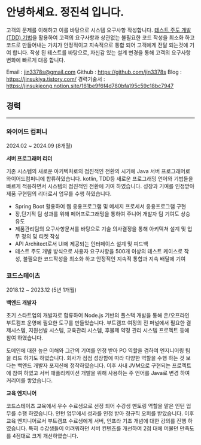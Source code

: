 # 안녕하세요. 정진석 입니다.
고객의 문제를 이해하고 이를 바탕으로 시스템 요구사항 작성합니다.  [테스트 주도 개발(TDD) 기법](https://jinsukiya.tistory.com/3)을 활용하여 고객의 요구사항과 상관없는 불필요한 코드 작성을 최소화 하고 코드로 만들어내는 가치가 안정적이고 지속적으로 통합 되어 고객에게 전달 되는것에 기여 합니다. 작성 된 테스트를 바탕으로, 자신감 있는 설계 변경을 통해 고객의 요구사항 변화에 빠르게 대응 합니다.

Email : jin3378s@gmail.com
Github : https://github.com/jin3378s
Blog : https://jinsukiya.tistory.com/
경력기술서 : https://jinsukjeong.notion.site/161be9f6f4d780bfa195c59c18bc7947

## 경력

---

### 와이어드 컴퍼니

2024.02 ~ 2024.09 (8개월)

**서버 프로그래머 리더**

기존 시스템의 새로운 아키텍처로의 점진적인 전환의 시기에 Java 서버 프로그래머로 와이어드컴퍼니에 합류하였습니다. kotlin, TDD등 새로운 프로그래밍 언어와 기법들을 빠르게 적응하면서 시스템의 점진적인 전환에 기여 하였습니다. 성장과 기여를 인정받아 제품 구현팀의 리더로서 업무를 수행 하였습니다.

- Spring Boot 활용하여 웹 응용프로그램 및 메세지 프로세서 응용프로그램 구현
- 장,단기적 팀 성과를 위해 페어프로그래밍을 통하여 주니어 개발자 팀 기여도 상승 유도
- 제품관리팀의 요구사항문서를 바탕으로 기술 의사결정을 통해 아키텍쳐 설계 및 업무 정의 및 티켓 작성
- API Architect로서 UI에 제공되는 인터페이스 설계 및 피드백
- 테스트 주도 개발 방식으로 사용자 요구사항을 500개 이상의 테스트 케이스로 작성, 불필요한 코드작성을 최소화 하고 안정적인 지속적 통합과 지속 배달에 기여

### 코드스테이츠

2018.12 ~ 2023.12 (5년 1개월)

**백엔드 개발자**

초기 스타트업의 개발자로 합류하여 Node.js 기반의 풀스택 개발을 통해 온/오프라인 부트캠프 운영에 필요한 도구를 만들었습니다. 부트캠프 여정의 전 퍼널에서 필요한 결제시스템, 지원선발 시스템, 교육관리 시스템, 후불제 약정 관리 시스템 프로젝트 등에 참여 하였습니다. 

도메인에 대한 높은 이해와 그간의 기여를 인정 받아 PO 역할을 겸하여 엔지니어링 팀을 리드 하기도 하였습니다. 회사가 점점 성장함에 따라 다양한 역할을 수행 하는 것 보다는 백엔드 개발자 포지션에 정착하였습니다. 이후 사내 JVM으로 구현되는 프로젝트에 참여 하였고 서버 애플리케이션 개발을 위해 사용하는 주 언어를 Java로 변경 하여 커리어를 쌓았습니다.

**교육 엔지니어**

코드스테이츠 교육에서 우수 수료생으로 선정 되어 수강생 멘토링 역할을 맡은 인턴 업무를 수행 하였습니다. 인턴 업무에서 성과를 인정 받아 정규직 오퍼를 받았습니다. 이후 교육 엔지니어로서 부트캠프 수료생에게 서버, 인프라 기초 개념에 대한 강의를 진행 하였습니다. 특히 수강생들이 어려워하던 서버 컨텐츠를 개선하여 2점 대에 머물던 만족도를 4점대로 크게 개선하였습니다.
